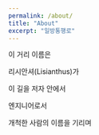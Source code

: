 ```yaml
---
permalink: /about/
title: "About"
excerpt: "일방통행로"
---
```



이 거리 이름은

리시안셔(Lisianthus)가

이 길을 저자 안에서

엔지니어로서

개척한 사람의 이름을 기리며
